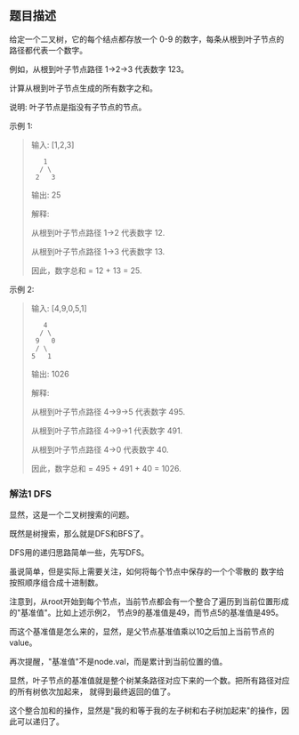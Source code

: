 ## 题目描述

给定一个二叉树，它的每个结点都存放一个 0-9 的数字，每条从根到叶子节点的路径都代表一个数字。

例如，从根到叶子节点路径 1->2->3 代表数字 123。

计算从根到叶子节点生成的所有数字之和。

说明: 叶子节点是指没有子节点的节点。

示例 1:

>输入: [1,2,3]
>
>```
>    1
>   / \
>  2   3
>```
>输出: 25
>
>解释:
>
>从根到叶子节点路径 1->2 代表数字 12.
>
>从根到叶子节点路径 1->3 代表数字 13.
>
>因此，数字总和 = 12 + 13 = 25.

示例 2:

>输入: [4,9,0,5,1]
>```
>    4
>   / \
>  9   0
> / \
>5   1
>```
>输出: 1026
>
>解释:
>
>从根到叶子节点路径 4->9->5 代表数字 495.
>
>从根到叶子节点路径 4->9->1 代表数字 491.
>
>从根到叶子节点路径 4->0 代表数字 40.
>
>因此，数字总和 = 495 + 491 + 40 = 1026.


### 解法1 DFS
显然，这是一个二叉树搜索的问题。

既然是树搜索，那么就是DFS和BFS了。

DFS用的递归思路简单一些，先写DFS。

虽说简单，但是实际上需要关注，如何将每个节点中保存的一个个零散的
数字给按照顺序组合成十进制数。

注意到，从root开始到每个节点，当前节点都会有一个整合了遍历到当前位置形成的"基准值"。比如上述示例2，
节点9的基准值是49，而节点5的基准值是495。

而这个基准值是怎么来的，显然，是父节点基准值乘以10之后加上当前节点的value。

再次提醒，"基准值"不是node.val，而是累计到当前位置的值。

显然，叶子节点的基准值就是整个树某条路径对应下来的一个数。把所有路径对应的所有树依次加起来，
就得到最终返回的值了。

这个整合加和的操作，显然是"我的和等于我的左子树和右子树加起来"的操作，因此可以递归了。


